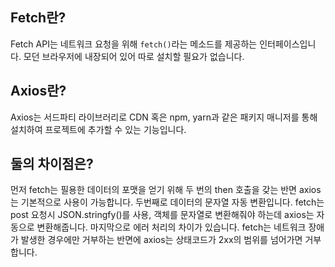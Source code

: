 ## Fetch란?

Fetch API는 네트워크 요청을 위해 `fetch()`라는 메소드를 제공하는 인터페이스입니다. 모던 브라우저에 내장되어 있어 따로 설치할 필요가 없습니다.

## Axios란?

Axios는 서드파티 라이브러리로 CDN 혹은 npm, yarn과 같은 패키지 매니저를 통해 설치하여 프로젝트에 추가할 수 있는 기능입니다.

## 둘의 차이점은?

먼저 fetch는 필용한 데이터의 포맷을 얻기 위해 두 번의 then 호출을 갖는 반면 axios는 기본적으로 사용이 가능합니다. 두번째로 데이터의 문자열 자동 변환입니다. fetch는 post 요청시 JSON.stringfy()를 사용, 객체를 문자열로 변환해줘야 하는데 axios는 자동으로 변환해줍니다. 마지막으로 에러 처리의 차이가 있습니다. fetch는 네트워크 장애가 발생한 경우에만 거부하는 반면에 axios는 상태코드가 2xx의 범위를 넘어가면 거부합니다.
